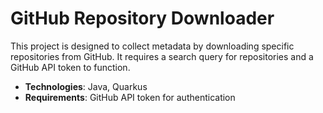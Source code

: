 # GitHub Repository Downloader

This project is designed to collect metadata by downloading specific repositories from GitHub. It requires a search query for repositories and a GitHub API token to function.

- **Technologies**: Java, Quarkus
- **Requirements**: GitHub API token for authentication
